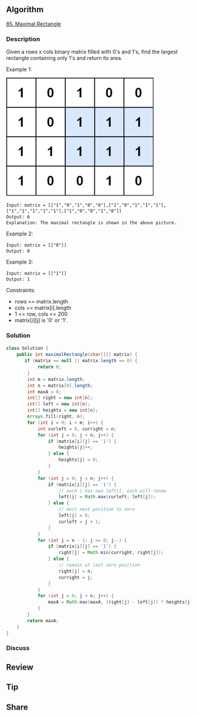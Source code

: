 ## Algorithm

[85. Maximal Rectangle](https://leetcode.com/problems/maximal-rectangle/)

### Description

Given a rows x cols binary matrix filled with 0's and 1's, find the largest rectangle containing only 1's and return its area.

Example 1:

![](assets/20220305-6258bc65.png)

```
Input: matrix = [["1","0","1","0","0"],["1","0","1","1","1"],["1","1","1","1","1"],["1","0","0","1","0"]]
Output: 6
Explanation: The maximal rectangle is shown in the above picture.
```

Example 2:

```
Input: matrix = [["0"]]
Output: 0
```

Example 3:

```
Input: matrix = [["1"]]
Output: 1
```

Constraints:

- rows == matrix.length
- cols == matrix[i].length
- 1 <= row, cols <= 200
- matrix[i][j] is '0' or '1'.

### Solution

```java
class Solution {
    public int maximalRectangle(char[][] matrix) {
       if (matrix == null || matrix.length == 0) {
            return 0;
        }
        int m = matrix.length;
        int n = matrix[0].length;
        int maxA = 0;
        int[] right = new int[n];
        int[] left = new int[n];
        int[] heights = new int[n];
        Arrays.fill(right, n);
        for (int i = 0; i < m; i++) {
            int curleft = 0, curright = n;
            for (int j = 0; j < n; j++) {
                if (matrix[i][j] == '1') {
                    heights[j]++;
                } else {
                    heights[j] = 0;
                }
            }
            for (int j = 0; j < n; j++) {
                if (matrix[i][j] == '1') {
                    // each i has own left[], each will renew
                    left[j] = Math.max(curleft, left[j]);
                } else {
                    // most next position to zero
                    left[j] = 0;
                    curleft = j + 1;
                }
            }
            for (int j = n - 1; j >= 0; j--) {
                if (matrix[i][j] == '1') {
                    right[j] = Math.min(curright, right[j]);
                } else {
                    // remain at last zero position
                    right[j] = n;
                    curright = j;
                }
            }
            for (int j = 0; j < n; j++) {
                maxA = Math.max(maxA, (right[j] - left[j]) * heights[j]);
            }
        }
        return maxA;
    }
}
```

### Discuss

## Review


## Tip


## Share
